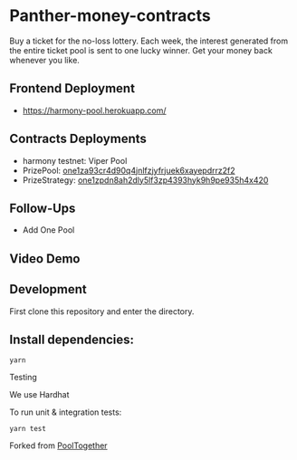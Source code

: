 # Panther-money-contracts
Buy a ticket for the no-loss lottery. Each week, the interest generated from the entire ticket pool is sent to one lucky winner. Get your money back whenever you like.

## Frontend Deployment
- https://harmony-pool.herokuapp.com/

## Contracts Deployments
- harmony testnet: Viper Pool
- PrizePool: [one1za93cr4d90q4jnlfzjyfrjuek6xayepdrrz2f2](https://explorer.testnet.harmony.one/#/address/one1za93cr4d90q4jnlfzjyfrjuek6xayepdrrz2f2)
- PrizeStrategy: [one1zpdn8ah2dly5lf3zp4393hyk9h9pe935h4x420](https://explorer.testnet.harmony.one/#/address/one1zpdn8ah2dly5lf3zp4393hyk9h9pe935h4x420)

## Follow-Ups
- Add One Pool

## Video Demo


## Development
First clone this repository and enter the directory.

## Install dependencies:

```
yarn
```
Testing

We use Hardhat

To run unit & integration tests:
```
yarn test
```

Forked from [PoolTogether](https://github.com/pooltogether/pooltogether-pool-contracts)
